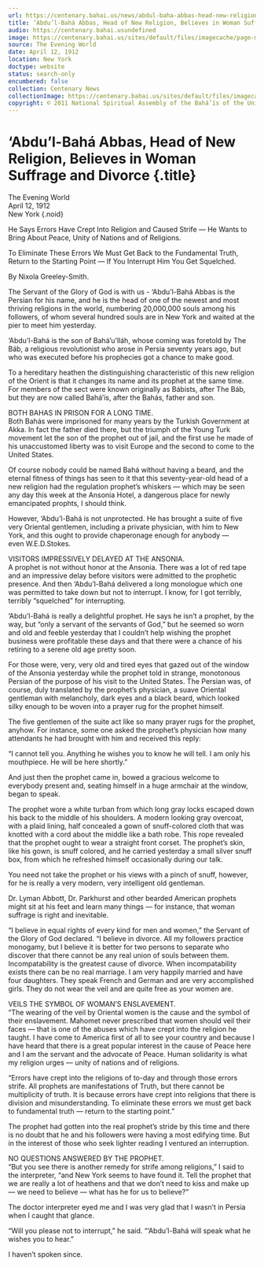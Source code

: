 ```yaml
---
url: https://centenary.bahai.us/news/abdul-baha-abbas-head-new-religion-believes-woman-suffrage-and-divorce
title: ‘Abdu’l-Bahá Abbas, Head of New Religion, Believes in Woman Suffrage and Divorce
audio: https://centenary.bahai.usundefined
image: https://centenary.bahai.us/sites/default/files/imagecache/page-main-image/images/press_clippings/04-12-1912%2CThe%20%28New%20York%29%20Evening%20World%2CAbdul%20Baha%20Abbas%20Head%20of%20New%20Religion%20Believes%20in%20Woman%20Suffrage%20and%20Divorce.png
source: The Evening World
date: April 12, 1912
location: New York
doctype: website
status: search-only
encumbered: false
collection: Centenary News
collectionImage: https://centenary.bahai.us/sites/default/files/imagecache/theme-image/main_image/abdulbaha-overview-small_0.jpg
copyright: © 2011 National Spiritual Assembly of the Bahá’ís of the United States
---
```



# ‘Abdu’l-Bahá Abbas, Head of New Religion, Believes in Woman Suffrage and Divorce {.title}

The Evening World  
April 12, 1912  
New York
{.noid}  



He Says Errors Have Crept Into Religion and Caused Strife — He Wants to Bring About Peace, Unity of Nations and of Religions.

To Eliminate These Errors We Must Get Back to the Fundamental Truth, Return to the Starting Point — If You Interrupt Him You Get Squelched.

By Nixola Greeley-Smith.

The Servant of the Glory of God is with us - ‘Abdu’l-Bahá Abbas is the Persian for his name, and he is the head of one of the newest and most thriving religions in the world, numbering 20,000,000 souls among his followers, of whom several hundred souls are in New York and waited at the pier to meet him yesterday.

‘Abdu’l-Bahá is the son of Bahá’u’lláh, whose coming was foretold by The Báb, a religious revolutionist who arose in Persia seventy years ago, but who was executed before his prophecies got a chance to make good.

To a hereditary heathen the distinguishing characteristic of this new religion of the Orient is that it changes its name and its prophet at the same time. For members of the sect were known originally as Bábists, after The Báb, but they are now called Bahá’ís, after the Bahás, father and son.

BOTH BAHAS IN PRISON FOR A LONG TIME.  
Both Bahás were imprisoned for many years by the Turkish Government at Akka. In fact the father died there, but the triumph of the Young Turk movement let the son of the prophet out of jail, and the first use he made of his unaccustomed liberty was to visit Europe and the second to come to the United States.

Of course nobody could be named Bahá without having a beard, and the eternal fitness of things has seen to it that this seventy-year-old head of a new religion had the regulation prophet’s whiskers — which may be seen any day this week at the Ansonia Hotel, a dangerous place for newly emancipated prophts, I should think.

However, ‘Abdu’l-Bahá is not unprotected. He has brought a suite of five very Oriental gentlemen, including a private physician, with him to New York, and this ought to provide chaperonage enough for anybody — even W.E.D.Stokes.

VISITORS IMPRESSIVELY DELAYED AT THE ANSONIA.  
A prophet is not without honor at the Ansonia. There was a lot of red tape and an impressive delay before visitors were admitted to the prophetic presence. And then ‘Abdu’l-Bahá delivered a long monologue which one was permitted to take down but not to interrupt. I know, for I got terribly, terribly “squelched” for interrupting.

‘Abdu’l-Bahá is really a delightful prophet. He says he isn’t a prophet, by the way, but “only a servant of the servants of God,” but he seemed so worn and old and feeble yesterday that I couldn’t help wishing the prophet business were profitable these days and that there were a chance of his retiring to a serene old age pretty soon.

For those were, very, very old and tired eyes that gazed out of the window of the Ansonia yesterday while the prophet told in strange, monotonous Persian of the purpose of his visit to the United States. The Persian was, of course, duly translated by the prophet’s physician, a suave Oriental gentleman with melancholy, dark eyes and a black beard, which looked silky enough to be woven into a prayer rug for the prophet himself.

The five gentlemen of the suite act like so many prayer rugs for the prophet, anyhow. For instance, some one asked the prophet’s physician how many attendants he had brought with him and received this reply:

“I cannot tell you. Anything he wishes you to know he will tell. I am only his mouthpiece. He will be here shortly.”

And just then the prophet came in, bowed a gracious welcome to everybody present and, seating himself in a huge armchair at the window, began to speak.

The prophet wore a white turban from which long gray locks escaped down his back to the middle of his shoulders. A modern looking gray overcoat, with a plaid lining, half concealed a gown of snuff-colored cloth that was knotted with a cord about the middle like a bath robe. This rope revealed that the prophet ought to wear a straight front corset. The prophet’s skin, like his gown, is snuff colored, and he carried yesterday a small silver snuff box, from which he refreshed himself occasionally during our talk.

You need not take the prophet or his views with a pinch of snuff, however, for he is really a very modern, very intelligent old gentleman.

Dr. Lyman Abbott, Dr. Parkhurst and other bearded American prophets might sit at his feet and learn many things — for instance, that woman suffrage is right and inevitable.

“I believe in equal rights of every kind for men and women,” the Servant of the Glory of God declared. “I believe in divorce. All my followers practice monogamy, but I believe it is better for two persons to separate who discover that there cannot be any real union of souls between them. Incompatability is the greatest cause of divorce. When incompatability exists there can be no real marriage. I am very happily married and have four daughters. They speak French and German and are very accomplished girls. They do not wear the veil and are quite free as your women are.

VEILS THE SYMBOL OF WOMAN’S ENSLAVEMENT.  
“The wearing of the veil by Oriental women is the cause and the symbol of their enslavement. Mahomet never prescribed that women should veil their faces — that is one of the abuses which have crept into the religion he taught. I have come to America first of all to see your country and because I have heard that there is a great popular interest in the cause of Peace here and I am the servant and the advocate of Peace. Human solidarity is what my religion urges — unity of nations and of religions.

“Errors have crept into the religions of to-day and through those errors strife. All prophets are manifestations of Truth, but there cannot be multiplicity of truth. It is because errors have crept into religions that there is division and misunderstanding. To eliminate these errors we must get back to fundamental truth — return to the starting point.”

The prophet had gotten into the real prophet’s stride by this time and there is no doubt that he and his followers were having a most edifying time. But in the interest of those who seek lighter reading I ventured an interruption.

NO QUESTIONS ANSWERED BY THE PROPHET.  
“But you see there is another remedy for strife among religions,” I said to the interpreter, “and New York seems to have found it. Tell the prophet that we are really a lot of heathens and that we don’t need to kiss and make up — we need to believe — what has he for us to believe?”

The doctor interpreter eyed me and I was very glad that I wasn’t in Persia when I caught that glance.

“Will you please not to interrupt,” he said. “‘Abdu’l-Bahá will speak what he wishes you to hear.”

I haven’t spoken since.